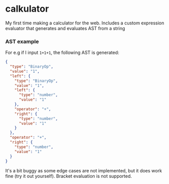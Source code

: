 # calkulator
My first time making a calculator for the web. Includes a custom expression evaluator that generates and evaluates AST from a string

### AST example
For e.g if I input `1+1+1`, the following AST is generated:
```json
{
  "type": "BinaryOp",
  "value": "1",
  "left": {
    "type": "BinaryOp",
    "value": "1",
    "left": {
      "type": "number",
      "value": "1"
    },
    "operator": "+",
    "right": {
      "type": "number",
      "value": "1"
    }
  },
  "operator": "+",
  "right": {
    "type": "number",
    "value": "1"
  }
}
```
It's a bit buggy as some edge cases are not implemented, but it does work fine (try it out yourself).
Bracket evaluation is not supported.
